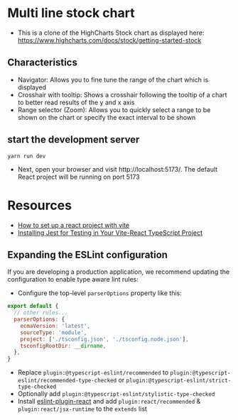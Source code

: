 # Multi line stock chart

- This is a clone of the HighCharts Stock chart as displayed here: https://www.highcharts.com/docs/stock/getting-started-stock

## Characteristics
- Navigator: Allows you to fine tune the range of the chart which is displayed
- Crosshair with tooltip: Shows a crosshair following the tooltip of a chart to better read results of the y and x axis
- Range selector (Zoom): Allows you to quickly select a range to be shown on the chart or specify the exact interval to be shown


## start the development server

```
yarn run dev
```
- Next, open your browser and visit http://localhost:5173/. The default React project will be running on port 5173

# Resources
- [How to set up a react project with vite](https://www.digitalocean.com/community/tutorials/how-to-set-up-a-react-project-with-vite)
- [Installing Jest for Testing in Your Vite-React TypeScript Project](https://dev.to/hannahadora/jest-testing-with-vite-and-react-typescript-4bap)


## Expanding the ESLint configuration

If you are developing a production application, we recommend updating the configuration to enable type aware lint rules:

- Configure the top-level `parserOptions` property like this:

```js
export default {
  // other rules...
  parserOptions: {
    ecmaVersion: 'latest',
    sourceType: 'module',
    project: ['./tsconfig.json', './tsconfig.node.json'],
    tsconfigRootDir: __dirname,
  },
}
```

- Replace `plugin:@typescript-eslint/recommended` to `plugin:@typescript-eslint/recommended-type-checked` or `plugin:@typescript-eslint/strict-type-checked`
- Optionally add `plugin:@typescript-eslint/stylistic-type-checked`
- Install [eslint-plugin-react](https://github.com/jsx-eslint/eslint-plugin-react) and add `plugin:react/recommended` & `plugin:react/jsx-runtime` to the `extends` list
